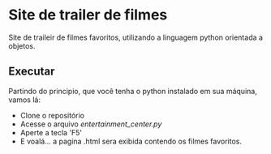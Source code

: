 # Site de trailer de filmes

Site de traileir de filmes favoritos, utilizando a linguagem python orientada a objetos.

## Executar
Partindo do principio, que você tenha o python instalado em sua máquina, vamos lá:
* Clone o repositório
* Acesse o arquivo _entertainment_center.py_
* Aperte a tecla 'F5'
* E voalá... a pagina .html sera exibida contendo os filmes favoritos.
